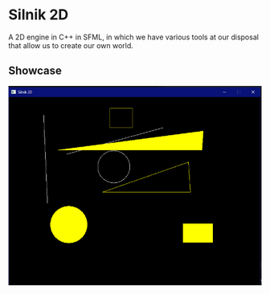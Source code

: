 # Silnik 2D

A 2D engine in C++ in SFML, in which we have various tools at our disposal that allow us to create our own world.

## Showcase

<div align="center">
  <img src="https://github.com/Benonki/Portfolio/blob/main/StronaGlowna/sc/silnik2d.PNG" alt="Preview of My Project">
</div>
